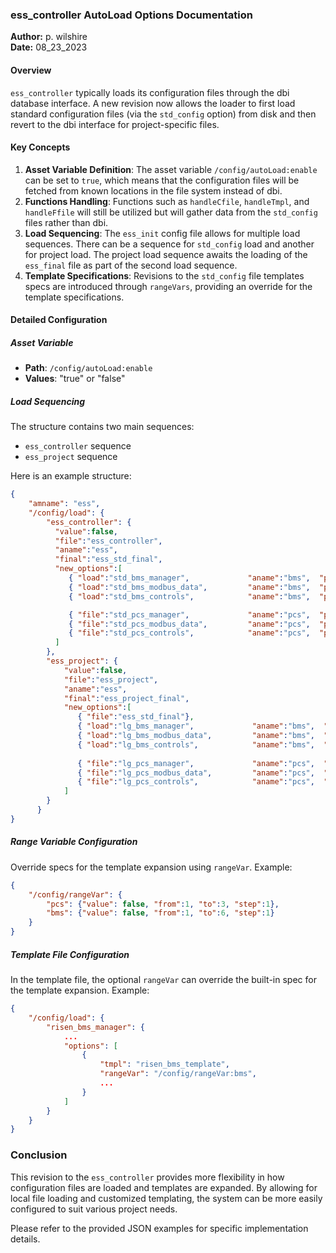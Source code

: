 ### ess_controller AutoLoad Options Documentation

**Author:** p. wilshire  
**Date:** 08_23_2023

#### Overview
`ess_controller` typically loads its configuration files through the dbi database interface. A new revision now allows the loader to first load standard configuration files (via the `std_config` option) from disk and then revert to the dbi interface for project-specific files.

#### Key Concepts
1. **Asset Variable Definition**: The asset variable `/config/autoLoad:enable` can be set to `true`, which means that the configuration files will be fetched from known locations in the file system instead of dbi.
2. **Functions Handling**: Functions such as `handleCfile`, `handleTmpl`, and `handleFfile` will still be utilized but will gather data from the `std_config` files rather than dbi.
3. **Load Sequencing**: The `ess_init` config file allows for multiple load sequences. There can be a sequence for `std_config` load and another for project load. The project load sequence awaits the loading of the `ess_final` file as part of the second load sequence.
4. **Template Specifications**: Revisions to the `std_config` file templates specs are introduced through `rangeVars`, providing an override for the template specifications.

#### Detailed Configuration

##### Asset Variable
- **Path**: `/config/autoLoad:enable`
- **Values**: "true" or "false"

##### Load Sequencing
The structure contains two main sequences:
- `ess_controller` sequence
- `ess_project` sequence

Here is an example structure:
```json
{
    "amname": "ess",
    "/config/load": {
        "ess_controller": {
          "value":false,
          "file":"ess_controller",
          "aname":"ess",
          "final":"ess_std_final",
          "new_options":[
             { "load":"std_bms_manager",             "aname":"bms",  "pname":"ess" },
             { "load":"std_bms_modbus_data",         "aname":"bms",  "pname":"ess" },
             { "load":"std_bms_controls",            "aname":"bms",  "pname":"ess" },

             { "file":"std_pcs_manager",             "aname":"pcs",  "pname":"ess" },
             { "file":"std_pcs_modbus_data",         "aname":"pcs",  "pname":"ess" },
             { "file":"std_pcs_controls",            "aname":"pcs",  "pname":"ess" }
          ]
        },
        "ess_project": {
            "value":false,
            "file":"ess_project",
            "aname":"ess",
            "final":"ess_project_final",
            "new_options":[
               { "file":"ess_std_final"},
               { "load":"lg_bms_manager",             "aname":"bms",  "pname":"ess" },
               { "load":"lg_bms_modbus_data",         "aname":"bms",  "pname":"ess" },
               { "load":"lg_bms_controls",            "aname":"bms",  "pname":"ess" },
  
               { "file":"lg_pcs_manager",             "aname":"pcs",  "pname":"ess" },
               { "file":"lg_pcs_modbus_data",         "aname":"pcs",  "pname":"ess" },
               { "file":"lg_pcs_controls",            "aname":"pcs",  "pname":"ess" }
            ]
        }
      }
}
```

##### Range Variable Configuration
Override specs for the template expansion using `rangeVar`. Example:
```json
{
    "/config/rangeVar": {
        "pcs": {"value": false, "from":1, "to":3, "step":1},
        "bms": {"value": false, "from":1, "to":6, "step":1}
    }
}
```

##### Template File Configuration
In the template file, the optional `rangeVar` can override the built-in spec for the template expansion. Example:
```json
{
    "/config/load": {
        "risen_bms_manager": {
            ...
            "options": [
                {
                    "tmpl": "risen_bms_template",
                    "rangeVar": "/config/rangeVar:bms",
                    ...
                }
            ]
        }
    }
}
```

### Conclusion
This revision to the `ess_controller` provides more flexibility in how configuration files are loaded and templates are expanded. By allowing for local file loading and customized templating, the system can be more easily configured to suit various project needs.

Please refer to the provided JSON examples for specific implementation details.